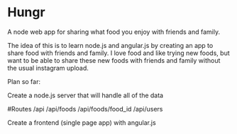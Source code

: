 Hungr
=====

A node web app for sharing what food you enjoy with friends and family.

The idea of this is to learn node.js and angular.js by creating an app to share food with friends and family. I love food and like trying new foods, but want to be able to share these new foods with friends and family without the usual instagram upload.

Plan so far:

Create a node.js server that will handle all of the data

#Routes
	/api
	/api/foods
	/api/foods/food_id
	/api/users

Create a frontend (single page app) with angular.js 








